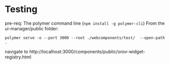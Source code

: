 # Testing
pre-req: The polymer command line (`npm install -g polymer-cli`)
From the ui-manager/public folder:
```
polymer serve -o --port 3000 --root ./webcomponents/test/  --open-path .
```
navigate to http://localhost:3000/components/public/orov-widget-registry.html